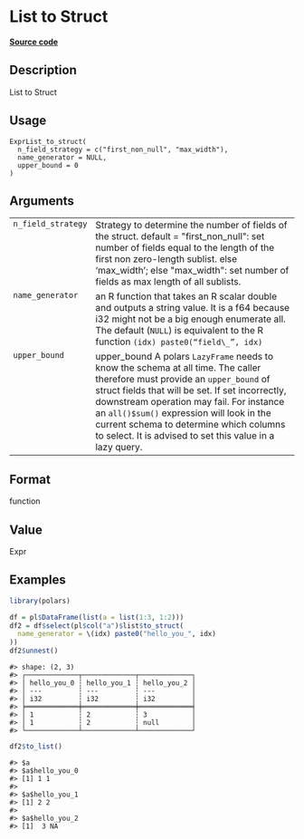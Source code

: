 
# List to Struct

[**Source code**](https://github.com/pola-rs/r-polars/tree/main/R/expr__list.R#L395)

## Description

List to Struct

## Usage

<pre><code class='language-R'>ExprList_to_struct(
  n_field_strategy = c("first_non_null", "max_width"),
  name_generator = NULL,
  upper_bound = 0
)
</code></pre>

## Arguments

<table>
<tr>
<td style="white-space: nowrap; font-family: monospace; vertical-align: top">
<code id="ExprList_to_struct_:_n_field_strategy">n_field_strategy</code>
</td>
<td>
Strategy to determine the number of fields of the struct. default =
"first_non_null": set number of fields equal to the length of the first
non zero-length sublist. else ‘max_width’; else "max_width": set number
of fields as max length of all sublists.
</td>
</tr>
<tr>
<td style="white-space: nowrap; font-family: monospace; vertical-align: top">
<code id="ExprList_to_struct_:_name_generator">name_generator</code>
</td>
<td>
an R function that takes an R scalar double and outputs a string value.
It is a f64 because i32 might not be a big enough enumerate all. The
default (<code>NULL</code>) is equivalent to the R function
<code style="white-space: pre;">(idx) paste0(“field\_”, idx)</code>
</td>
</tr>
<tr>
<td style="white-space: nowrap; font-family: monospace; vertical-align: top">
<code id="ExprList_to_struct_:_upper_bound">upper_bound</code>
</td>
<td>
upper_bound A polars <code>LazyFrame</code> needs to know the schema at
all time. The caller therefore must provide an <code>upper_bound</code>
of struct fields that will be set. If set incorrectly, downstream
operation may fail. For instance an <code>all()$sum()</code> expression
will look in the current schema to determine which columns to select. It
is advised to set this value in a lazy query.
</td>
</tr>
</table>

## Format

function

## Value

Expr

## Examples

``` r
library(polars)

df = pl$DataFrame(list(a = list(1:3, 1:2)))
df2 = df$select(pl$col("a")$list$to_struct(
  name_generator = \(idx) paste0("hello_you_", idx)
))
df2$unnest()
```

    #> shape: (2, 3)
    #> ┌─────────────┬─────────────┬─────────────┐
    #> │ hello_you_0 ┆ hello_you_1 ┆ hello_you_2 │
    #> │ ---         ┆ ---         ┆ ---         │
    #> │ i32         ┆ i32         ┆ i32         │
    #> ╞═════════════╪═════════════╪═════════════╡
    #> │ 1           ┆ 2           ┆ 3           │
    #> │ 1           ┆ 2           ┆ null        │
    #> └─────────────┴─────────────┴─────────────┘

``` r
df2$to_list()
```

    #> $a
    #> $a$hello_you_0
    #> [1] 1 1
    #> 
    #> $a$hello_you_1
    #> [1] 2 2
    #> 
    #> $a$hello_you_2
    #> [1]  3 NA
